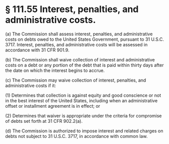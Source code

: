 # § 111.55   Interest, penalties, and administrative costs.

(a) The Commission shall assess interest, penalties, and administrative costs on debts owed to the United States Government, pursuant to 31 U.S.C. 3717. Interest, penalties, and administrative costs will be assessed in accordance with 31 CFR 901.9.


(b) The Commission shall waive collection of interest and administrative costs on a debt or any portion of the debt that is paid within thirty days after the date on which the interest begins to accrue.


(c) The Commission may waive collection of interest, penalties, and administrative costs if it:


(1) Determines that collection is against equity and good conscience or not in the best interest of the United States, including when an administrative offset or installment agreement is in effect; or


(2) Determines that waiver is appropriate under the criteria for compromise of debts set forth at 31 CFR 902.2(a).


(d) The Commission is authorized to impose interest and related charges on debts not subject to 31 U.S.C. 3717, in accordance with common law.




